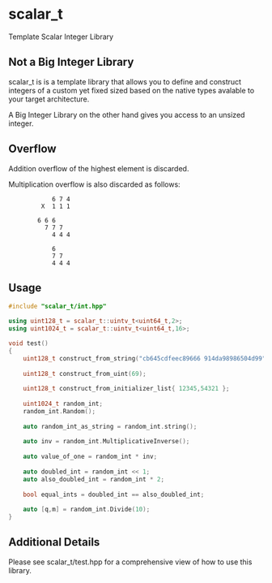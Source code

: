 # scalar_t
Template Scalar Integer Library

## Not a Big Integer Library

scalar_t is is a template library that allows you to define and construct integers of a custom yet fixed sized based on the native types avalable to your target architecture. 

A Big Integer Library on the other hand gives you access to an unsized integer.

## Overflow

Addition overflow of the highest element is discarded.

Multiplication overflow is also discarded as follows:


			    6 7 4
			 X  1 1 1

			6 6 6
			  7 7 7
			    4 4 4

			    6
			    7 7
			    4 4 4
			  
## Usage

```C++
#include "scalar_t/int.hpp"

using uint128_t = scalar_t::uintv_t<uint64_t,2>;
using uint1024_t = scalar_t::uintv_t<uint64_t,16>;

void test()
{
	uint128_t construct_from_string("cb645cdfeec89666 914da98986504d99");
	
	uint128_t construct_from_uint(69);
	
	uint128_t construct_from_initializer_list{ 12345,54321 };
	
	uint1024_t random_int;
	random_int.Random();
	
	auto random_int_as_string = random_int.string();
	
	auto inv = random_int.MultiplicativeInverse();
	
	auto value_of_one = random_int * inv;
	
	auto doubled_int = random_int << 1;
	auto also_doubled_int = random_int * 2;
	
	bool equal_ints = doubled_int == also_doubled_int;
	
	auto [q,m] = random_int.Divide(10);
}

```

## Additional Details

Please see scalar_t/test.hpp for a comprehensive view of how to use this library.
